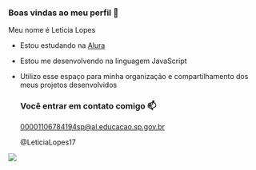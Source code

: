 ### Boas vindas ao meu perfil 💙

Meu nome é Leticia Lopes

- Estou estudando na [Alura](https://www.alura.com.br)
- Estou me desenvolvendo na linguagem JavaScript
- Utilizo esse espaço para minha organização e compartilhamento dos meus projetos desenvolvidos

  ### Você entrar em contato comigo 📫

  00001106784194sp@al.educacao.sp.gov.br

  @LeticiaLopes17

![]( https://media1.tenor.com/m/opEBWw0uddoAAAAC/umm.gif)
